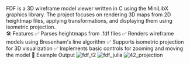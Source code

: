 FDF is a 3D wireframe model viewer written in C using the MiniLibX graphics library. The project focuses on rendering 3D maps from 2D heightmap files, applying transformations, and displaying them using isometric projection. <br>
🛠 Features
✅ Parses heightmaps from .fdf files
✅ Renders wireframe models using Bresenham's line algorithm
✅ Supports isometric projection for 3D visualization
✅ Implements basic controls for zooming and moving the model
🎨 Example Output
![fdf_t2](https://github.com/user-attachments/assets/f32f8485-b756-461e-a478-d789a83a42d4)
![fdf_julia](https://github.com/user-attachments/assets/34533200-48c0-4caa-b1ee-59eddeaa2a7c)
![42_projection](https://github.com/user-attachments/assets/f96734f3-833c-4913-97f8-60d3bf8cf481)
